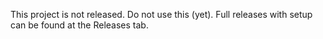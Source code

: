 This project is not released. Do not use this (yet).
Full releases with setup can be found at the Releases tab.